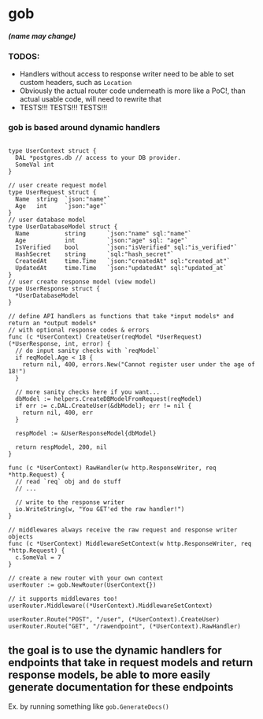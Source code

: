 # gob
##### (name may change)

### TODOS:
- Handlers without access to response writer need to be able to set custom headers, such as `Location`
- Obviously the actual router code underneath is more like a PoC!, than actual usable code, will need to rewrite that
- TESTS!!! TESTS!!! TESTS!!!

### gob is based around dynamic handlers

```golang

type UserContext struct {
  DAL *postgres.db // access to your DB provider.
  SomeVal int
}

// user create request model
type UserRequest struct {
  Name  string  `json:"name"`
  Age   int     `json:"age"`
}
// user database model
type UserDatabaseModel struct {
  Name          string      `json:"name" sql:"name"`
  Age           int         `json:"age" sql: "age"`
  IsVerified    bool        `json:"isVerified" sql:"is_verified"`
  HashSecret    string      `sql:"hash_secret"`
  CreatedAt     time.Time   `json:"createdAt" sql:"created_at"`
  UpdatedAt     time.Time   `json:"updatedAt" sql:"updated_at`
}
// user create response model (view model)
type UserResponse struct {
  *UserDatabaseModel
}

// define API handlers as functions that take *input models* and return an *output models*
// with optional response codes & errors
func (c *UserContext) CreateUser(reqModel *UserRequest) (*UserResponse, int, error) {
  // do input sanity checks with `reqModel`
  if reqModel.Age < 18 {
    return nil, 400, errors.New("Cannot register user under the age of 18!")
  }
  
  // more sanity checks here if you want...
  dbModel := helpers.CreateDBModelFromRequest(reqModel)
  if err := c.DAL.CreateUser(&dbModel); err != nil {
    return nil, 400, err
  }
  
  respModel := &UserResponseModel{dbModel}
  
  return respModel, 200, nil
}

func (c *UserContext) RawHandler(w http.ResponseWriter, req *http.Request) {
  // read `req` obj and do stuff
  // ...
  
  // write to the response writer
  io.WriteString(w, "You GET'ed the raw handler!")
}

// middlewares always receive the raw request and response writer objects
func (c *UserContext) MiddlewareSetContext(w http.ResponseWriter, req *http.Request) {
  c.SomeVal = 7
}

// create a new router with your own context
userRouter := gob.NewRouter(UserContext{})

// it supports middlewares too!
userRouter.Middleware((*UserContext).MiddlewareSetContext)

userRouter.Route("POST", "/user", (*UserContext).CreateUser)
userRouter.Route("GET", "/rawendpoint", (*UserContext).RawHandler)
```

## the goal is to use the dynamic handlers for endpoints that take in request models and return response models, be able to more easily generate documentation for these endpoints
Ex. by running something like `gob.GenerateDocs()`
